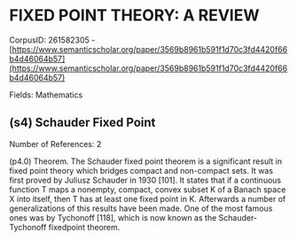 # FIXED POINT THEORY: A REVIEW

CorpusID: 261582305 - [https://www.semanticscholar.org/paper/3569b8961b591f1d70c3fd4420f66b4d46064b57](https://www.semanticscholar.org/paper/3569b8961b591f1d70c3fd4420f66b4d46064b57)

Fields: Mathematics

## (s4) Schauder Fixed Point
Number of References: 2

(p4.0) Theorem. The Schauder fixed point theorem is a significant result in fixed point theory which bridges compact and non-compact sets. It was first proved by Juliusz Schauder in 1930 [101]. It states that if a continuous function T maps a nonempty, compact, convex subset K of a Banach space X into itself, then T has at least one fixed point in K. Afterwards a number of generalizations of this results have been made. One of the most famous ones was by Tychonoff [118], which is now known as the Schauder-Tychonoff fixedpoint theorem.
